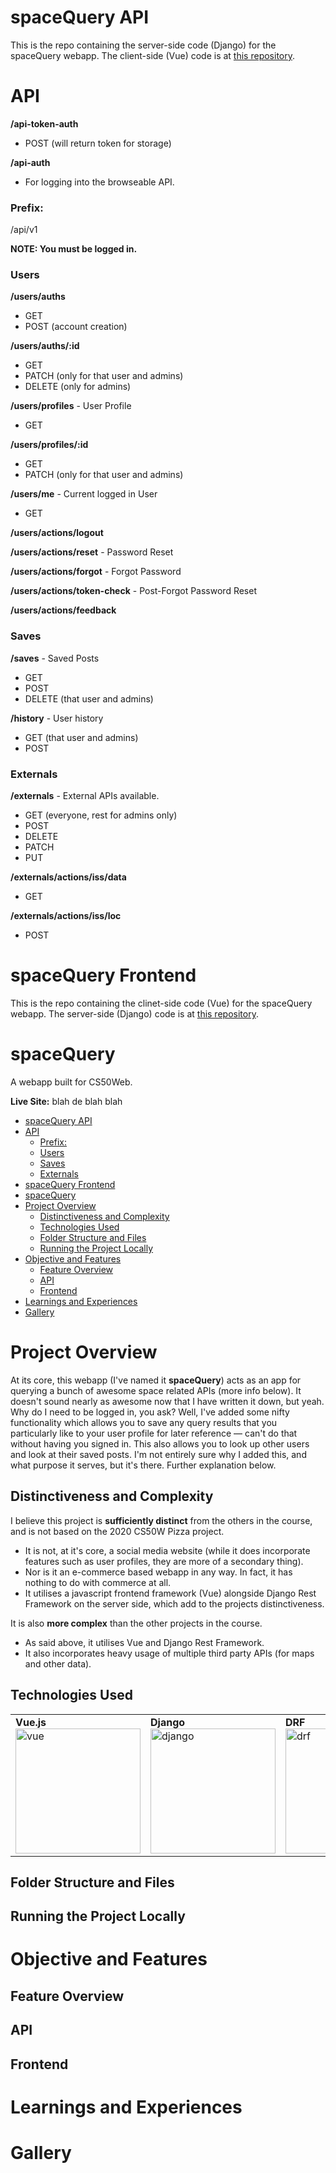 # spaceQuery API
This is the repo containing the server-side code (Django) for the spaceQuery webapp. The client-side (Vue) code is at [this repository](https://github.com/anirudhgray/space-front).
# API

**/api-token-auth**
- POST (will return token for storage)

**/api-auth**
- For logging into the browseable API.

### Prefix:
/api/v1

**NOTE: You must be logged in.**

### Users

**/users/auths**
- GET
- POST (account creation)
  
**/users/auths/:id**
- GET
- PATCH (only for that user and admins)
- DELETE (only for admins)

**/users/profiles** - User Profile
- GET

**/users/profiles/:id**
- GET
- PATCH (only for that user and admins)

**/users/me** - Current logged in User
- GET

**/users/actions/logout**

**/users/actions/reset** - Password Reset

**/users/actions/forgot** - Forgot Password

**/users/actions/token-check** - Post-Forgot Password Reset

**/users/actions/feedback**

### Saves

**/saves** - Saved Posts
- GET
- POST
- DELETE (that user and admins)

**/history** - User history
- GET (that user and admins)
- POST
  
### Externals

**/externals** - External APIs available.
- GET (everyone, rest for admins only)
- POST
- DELETE
- PATCH
- PUT

**/externals/actions/iss/data**
- GET

**/externals/actions/iss/loc**
- POST
  
# spaceQuery Frontend
This is the repo containing the clinet-side code (Vue) for the spaceQuery webapp. The server-side (Django) code is at [this repository](https://github.com/anirudhgray/space-api).

# spaceQuery
A webapp built for CS50Web.

**Live Site:** blah de blah blah

- [spaceQuery API](#spacequery-api)
- [API](#api)
    - [Prefix:](#prefix)
    - [Users](#users)
    - [Saves](#saves)
    - [Externals](#externals)
- [spaceQuery Frontend](#spacequery-frontend)
- [spaceQuery](#spacequery)
- [Project Overview](#project-overview)
  - [Distinctiveness and Complexity](#distinctiveness-and-complexity)
  - [Technologies Used](#technologies-used)
  - [Folder Structure and Files](#folder-structure-and-files)
  - [Running the Project Locally](#running-the-project-locally)
- [Objective and Features](#objective-and-features)
  - [Feature Overview](#feature-overview)
  - [API](#api-1)
  - [Frontend](#frontend)
- [Learnings and Experiences](#learnings-and-experiences)
- [Gallery](#gallery)

# Project Overview
At its core, this webapp (I've named it **spaceQuery**) acts as an app for querying a bunch of awesome space related APIs (more info below). It doesn't sound nearly as awesome now that I have written it down, but yeah. Why do I need to be logged in, you ask? Well, I've added some nifty functionality which allows you to save any query results that you particularly like to your user profile for later reference — can't do that without having you signed in. This also allows you to look up other users and look at their saved posts. I'm not entirely sure why I added this, and what purpose it serves, but it's there. Further explanation below.

## Distinctiveness and Complexity
I believe this project is **sufficiently distinct** from the others in the course, and is not based on the 2020 CS50W Pizza project.
- It is not, at it's core, a social media website (while it does incorporate features such as user profiles, they are more of a secondary thing).
- Nor is it an e-commerce based webapp in any way. In fact, it has nothing to do with commerce at all.
- It utilises a javascript frontend framework (Vue) alongside Django Rest Framework on the server side, which add to the projects distinctiveness.

It is also **more complex** than the other projects in the course.
- As said above, it utilises Vue and Django Rest Framework.
- It also incorporates heavy usage of multiple third party APIs (for maps and other data).

## Technologies Used
|                                                                                                                  |                                                                                                                                 |                                                                                                                                |                                                                                                                                       |
| ---------------------------------------------------------------------------------------------------------------- | ------------------------------------------------------------------------------------------------------------------------------- | ------------------------------------------------------------------------------------------------------------------------------ | ------------------------------------------------------------------------------------------------------------------------------------- |
| **Vue.js** <a href="https://v3.vuejs.org/"><img src="src/assets/readmeimgs/vue.svg" alt="vue" height="200"/></a> | **Django** <a href="https://www.djangoproject.com/"><img src="src/assets/readmeimgs/django.svg" alt="django" height="200"/></a> | **DRF** <a href="https://www.django-rest-framework.org/"><img src="src/assets/readmeimgs/drf.png" alt="drf" height="200"/></a> | **PostgreSQL** <a href="https://www.postgresql.org/"><img src="src/assets/readmeimgs/postgresql.svg" alt="pstgres" height="200"/></a> |


## Folder Structure and Files

## Running the Project Locally

# Objective and Features

## Feature Overview

## API

## Frontend

# Learnings and Experiences

# Gallery
